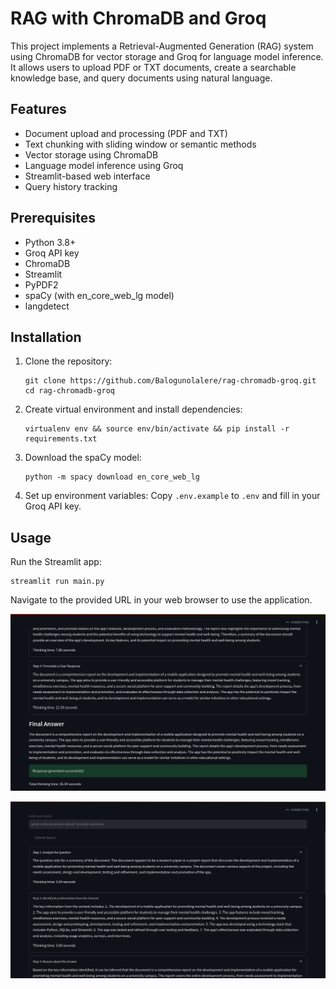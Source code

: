 # RAG with ChromaDB and Groq

This project implements a Retrieval-Augmented Generation (RAG) system using ChromaDB for vector storage and Groq for language model inference. It allows users to upload PDF or TXT documents, create a searchable knowledge base, and query documents using natural language.

## Features

- Document upload and processing (PDF and TXT)
- Text chunking with sliding window or semantic methods
- Vector storage using ChromaDB
- Language model inference using Groq
- Streamlit-based web interface
- Query history tracking

## Prerequisites

- Python 3.8+
- Groq API key
- ChromaDB
- Streamlit
- PyPDF2
- spaCy (with en_core_web_lg model)
- langdetect

## Installation

1. Clone the repository:
   ```
   git clone https://github.com/Balogunolalere/rag-chromadb-groq.git
   cd rag-chromadb-groq
   ```

2. Create virtual environment and install dependencies:
   ```
   virtualenv env && source env/bin/activate && pip install -r requirements.txt
   ```

3. Download the spaCy model:
   ```
   python -m spacy download en_core_web_lg
   ```

4. Set up environment variables:
   Copy `.env.example` to `.env` and fill in your Groq API key.

## Usage

Run the Streamlit app:

```
streamlit run main.py
```

Navigate to the provided URL in your web browser to use the application.

![example](https://github.com/Balogunolalere/rag-chromadb-groq/blob/main/Screenshot%20from%202024-09-16%2023-23-48.png?raw=true)

![example](https://github.com/Balogunolalere/rag-chromadb-groq/blob/main/Screenshot%20from%202024-09-16%2023-23-55.png?raw=true)